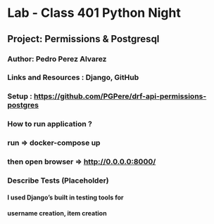 # Lab - Class 401 Python Night

## Project: Permissions & Postgresql

### Author: Pedro Perez Alvarez

### Links and Resources : Django, GitHub

### Setup : <https://github.com/PGPere/drf-api-permissions-postgres>

### How to run application ?

### run => docker-compose up

### then open browser => <http://0.0.0.0:8000/>

### Describe Tests (Placeholder)

#### I used Django’s built in testing tools for

#### username creation, item creation